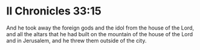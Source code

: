 # II Chronicles 33:15

And he took away the foreign gods and the idol from the house of the Lord, and all the altars that he had built on the mountain of the house of the Lord and in Jerusalem, and he threw them outside of the city.

